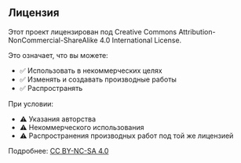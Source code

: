 ## Лицензия

Этот проект лицензирован под Creative Commons Attribution-NonCommercial-ShareAlike 4.0 International License.

Это означает, что вы можете:
- ✅ Использовать в некоммерческих целях
- ✅ Изменять и создавать производные работы
- ✅ Распространять

При условии:
- ⚠️ Указания авторства
- ⚠️ Некоммерческого использования
- ⚠️ Распространения производных работ под той же лицензией

Подробнее: [CC BY-NC-SA 4.0](https://creativecommons.org/licenses/by-nc-sa/4.0/)
